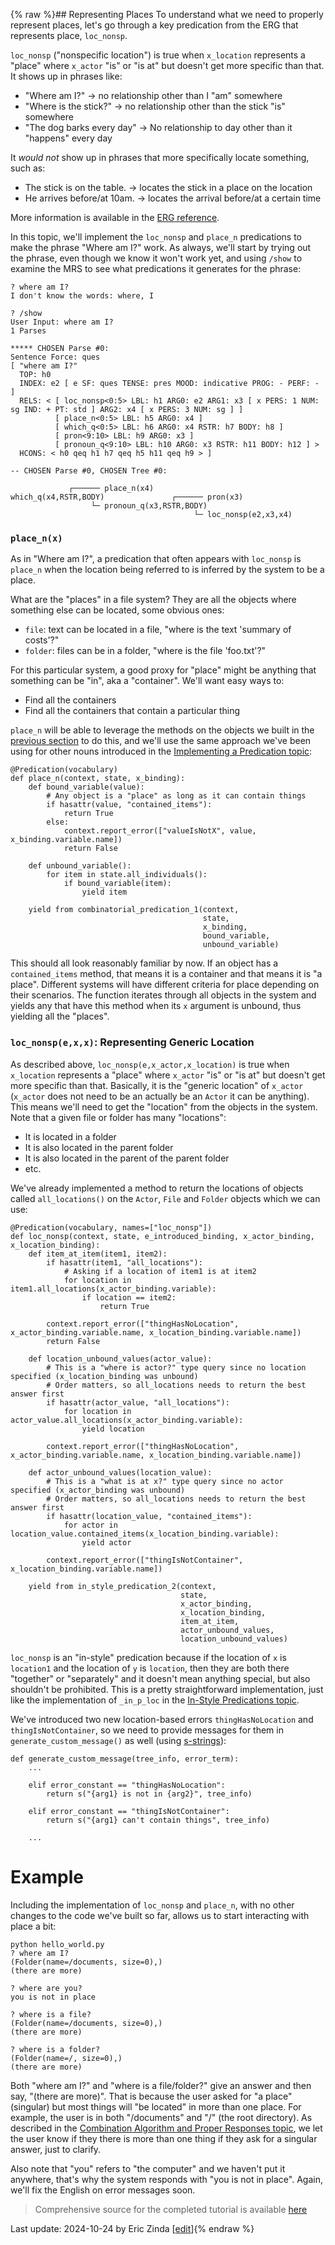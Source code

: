 {% raw %}## Representing Places
To understand what we need to properly represent places, let's go through a key predication from the ERG that represents place, `loc_nonsp`.

`loc_nonsp` ("nonspecific location") is true when `x_location` represents a "place" where `x_actor` "is" or "is at" but doesn't get more specific than that. It shows up in phrases like:

- "Where am I?" -> no relationship other than I "am" somewhere
- "Where is the stick?" -> no relationship other than the stick "is" somewhere
- "The dog barks every day" -> No relationship to day other than it "happens" every day

It *would not* show up in phrases that more specifically locate something, such as:

- The stick is on the table. -> locates the stick in a place on the location
- He arrives before/at 10am. -> locates the arrival before/at a certain time

More information is available in the [ERG reference](https://blog.inductorsoftware.com/docsproto/erg/ErgSemantics_ImplicitLocatives/).

In this topic, we'll implement the `loc_nonsp` and `place_n` predications to make the phrase "Where am I?" work. As always, we'll start by trying out the phrase, even though we know it won't work yet, and using `/show` to examine the MRS to see what predications it generates for the phrase:

```
? where am I?
I don't know the words: where, I

? /show
User Input: where am I?
1 Parses

***** CHOSEN Parse #0:
Sentence Force: ques
[ "where am I?"
  TOP: h0
  INDEX: e2 [ e SF: ques TENSE: pres MOOD: indicative PROG: - PERF: - ]
  RELS: < [ loc_nonsp<0:5> LBL: h1 ARG0: e2 ARG1: x3 [ x PERS: 1 NUM: sg IND: + PT: std ] ARG2: x4 [ x PERS: 3 NUM: sg ] ]
          [ place_n<0:5> LBL: h5 ARG0: x4 ]
          [ which_q<0:5> LBL: h6 ARG0: x4 RSTR: h7 BODY: h8 ]
          [ pron<9:10> LBL: h9 ARG0: x3 ]
          [ pronoun_q<9:10> LBL: h10 ARG0: x3 RSTR: h11 BODY: h12 ] >
  HCONS: < h0 qeq h1 h7 qeq h5 h11 qeq h9 > ]

-- CHOSEN Parse #0, CHOSEN Tree #0: 

             ┌────── place_n(x4)
which_q(x4,RSTR,BODY)               ┌────── pron(x3)
                  └─ pronoun_q(x3,RSTR,BODY)
                                         └─ loc_nonsp(e2,x3,x4)
```

### `place_n(x)`
As in "Where am I?", a predication that often appears with `loc_nonsp` is `place_n` when the location being referred to is inferred by the system to be a place.

What are the "places" in a file system? They are all the objects where something else can be located, some obvious ones:
- `file`: text can be located in a file, "where is the text 'summary of costs'?"
- `folder`: files can be in a folder, "where is the file 'foo.txt'?"

For this particular system, a good proxy for "place" might be anything that something can be "in", aka a "container". We'll want easy ways to:

- Find all the containers
- Find all the containers that contain a particular thing

`place_n` will be able to leverage the methods on the objects we built in the [previous section](https://blog.inductorsoftware.com/Perplexity/home/pxhowto/pxHowTo082State) to do this, and we'll use the same approach we've been using for other nouns introduced in the [Implementing a Predication topic](https://blog.inductorsoftware.com/Perplexity/home/pxhowto/pxHowTo020ImplementAPredication):

```
@Predication(vocabulary)
def place_n(context, state, x_binding):
    def bound_variable(value):
        # Any object is a "place" as long as it can contain things
        if hasattr(value, "contained_items"):
            return True
        else:
            context.report_error(["valueIsNotX", value, x_binding.variable.name])
            return False

    def unbound_variable():
        for item in state.all_individuals():
            if bound_variable(item):
                yield item

    yield from combinatorial_predication_1(context,
                                           state,
                                           x_binding,
                                           bound_variable,
                                           unbound_variable)

```

This should all look reasonably familiar by now. If an object has a `contained_items` method, that means it is a container and that means it is "a place". Different systems will have different criteria for place depending on their scenarios. The function iterates through all objects in the system and yields any that have this method when its `x` argument is unbound, thus yielding all the "places".

### `loc_nonsp(e,x,x)`: Representing Generic Location
As described above, `loc_nonsp(e,x_actor,x_location)` is true when `x_location` represents a "place" where `x_actor` "is" or "is at" but doesn't get more specific than that. Basically, it is the "generic location" of `x_actor` (`x_actor` does not need to be an actually be an `Actor` it can be anything). This means we'll need to get the "location" from the objects in the system. Note that a given file or folder has many "locations":

- It is located in a folder
- It is also located in the parent folder
- It is also located in the parent of the parent folder
- etc.

We've already implemented a method to return the locations of objects called `all_locations()` on the `Actor`, `File` and `Folder` objects which we can use:

```
@Predication(vocabulary, names=["loc_nonsp"])
def loc_nonsp(context, state, e_introduced_binding, x_actor_binding, x_location_binding):
    def item_at_item(item1, item2):
        if hasattr(item1, "all_locations"):
            # Asking if a location of item1 is at item2
            for location in item1.all_locations(x_actor_binding.variable):
                if location == item2:
                    return True

        context.report_error(["thingHasNoLocation", x_actor_binding.variable.name, x_location_binding.variable.name])
        return False

    def location_unbound_values(actor_value):
        # This is a "where is actor?" type query since no location specified (x_location_binding was unbound)
        # Order matters, so all_locations needs to return the best answer first
        if hasattr(actor_value, "all_locations"):
            for location in actor_value.all_locations(x_actor_binding.variable):
                yield location

        context.report_error(["thingHasNoLocation", x_actor_binding.variable.name, x_location_binding.variable.name])

    def actor_unbound_values(location_value):
        # This is a "what is at x?" type query since no actor specified (x_actor_binding was unbound)
        # Order matters, so all_locations needs to return the best answer first
        if hasattr(location_value, "contained_items"):
            for actor in location_value.contained_items(x_location_binding.variable):
                yield actor

        context.report_error(["thingIsNotContainer", x_location_binding.variable.name])

    yield from in_style_predication_2(context,
                                      state,
                                      x_actor_binding,
                                      x_location_binding,
                                      item_at_item,
                                      actor_unbound_values,
                                      location_unbound_values)
```

`loc_nonsp` is an "in-style" predication because if the location of `x` is `location1` and the location of `y` is `location`, then they are both there "together" or "separately" and it doesn't mean anything special, but also shouldn't be prohibited. This is a pretty straightforward implementation, just like the implementation of `_in_p_loc` in the [In-Style Predications topic](https://blog.inductorsoftware.com/Perplexity/home/pxhowto/pxHowTo030InStylePredications).

We've introduced two new location-based errors `thingHasNoLocation` and `thingIsNotContainer`, so we need to provide messages for them in `generate_custom_message()` as well (using [s-strings](https://blog.inductorsoftware.com/Perplexity/home/pxhowto/pxHowTo025SStrings)):

```
def generate_custom_message(tree_info, error_term):
    ...

    elif error_constant == "thingHasNoLocation":
        return s("{arg1} is not in {arg2}", tree_info)

    elif error_constant == "thingIsNotContainer":
        return s("{arg1} can't contain things", tree_info)

    ...
```

# Example
Including the implementation of `loc_nonsp` and `place_n`, with no other changes to the code we've built so far, allows us to start interacting with place a bit:

```
python hello_world.py
? where am I?
(Folder(name=/documents, size=0),)
(there are more)

? where are you?
you is not in place

? where is a file?
(Folder(name=/documents, size=0),)
(there are more)

? where is a folder?
(Folder(name=/, size=0),)
(there are more)
```

Both "where am I?" and "where is a file/folder?" give an answer and then say, "(there are more)". That is because the user asked for "a place" (singular) but most things will "be located" in more than one place. For example, the user is in both "/documents" and "/" (the root directory). As described in the [Combination Algorithm and Proper Responses topic](https://blog.inductorsoftware.com/Perplexity/home/devcon/devcon0050MRSSolverSolutionCombinations), we let the user know if they there is more than one thing if they ask for a singular answer, just to clarify.

Also note that "you" refers to "the computer" and we haven't put it anywhere, that's why the system responds with "you is not in place". Again, we'll fix the English on error messages soon.

> Comprehensive source for the completed tutorial is available [here](https://github.com/EricZinda/Perplexity/tree/main/samples/hello_world)

Last update: 2024-10-24 by Eric Zinda [[edit](https://github.com/EricZinda/Perplexity/edit/main/docs/pxHowTo/pxHowTo085Place.md)]{% endraw %}
